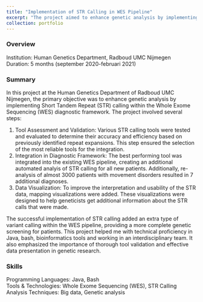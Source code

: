 ```yaml
---
title: "Implementation of STR Calling in WES Pipeline"
excerpt: "The project aimed to enhance genetic analysis by implementing Short Tandem Repeat (STR) calling in a Whole Exome Sequencing (WES) pipeline for which we used the ExpansionHunter tool. <br> <br> <img src='https://michelledegroot.github.io/academicpage/images/EH.jpeg'>"
collection: portfolio
---
```


### Overview

Institution: Human Genetics Department, Radboud UMC Nijmegen <br>
Duration: 5 months (september 2020-februari 2021) <br>

### Summary

In this project at the Human Genetics Department of Radboud UMC Nijmegen, the primary objective was to enhance genetic analysis by implementing Short Tandem Repeat (STR) calling within the Whole Exome Sequencing (WES) diagnostic framework. The project involved several steps:

1.	Tool Assessment and Validation: Various STR calling tools were tested and evaluated to determine their accuracy and efficiency based on previously identified repeat expansions. This step ensured the selection of the most reliable tools for the integration.
2.	Integration in Diagnostic Framework: The best performing tool was integrated into the existing WES pipeline, creating an additional automated analyis of STR calling for all new patients. Additionally, re-analysis of almost 3000 patients with movement disorders resulted in 7 additional diagnoses. 
3.	Data Visualization: To improve the interpretation and usability of the STR data, mapping visualizations were added. These visualizations were designed to help geneticists get additional information about the STR calls that were made.

The successful implementation of STR calling added an extra type of variant calling within the WES pipeline, providing a more complete genetic screening for patients. This project helped me with technical proficiency in Java, bash, bioinformatics tools and working in an interdisciplinary team. It also emphasized the importance of thorough tool validation and effective data presentation in genetic research.

### Skills 

Programming Languages: Java, Bash <br>
Tools & Technologies: Whole Exome Sequencing (WES), STR Calling <br>
Analysis Techniques: Big data, Genetic analysis <br>

